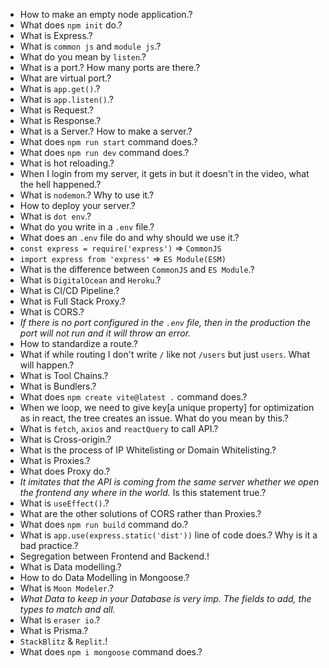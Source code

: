 - How to make an empty node application.?
- What does `npm init` do.?
- What is Express.?
- What is `common js` and `module js`.?
- What do you mean by `listen`.?
- What is a port.? How many ports are there.?
- What are virtual port.?
- What is `app.get()`.?
- What is `app.listen()`.?
- What is Request.?
- What is Response.?
- What is a Server.? How to make a server.?
- What does `npm run start` command does.?
- What does `npm run dev` command does.?
- What is hot reloading.?
- When I login from my server, it gets in but it doesn't in the video, what the hell happened.?
- What is `nodemon`.? Why to use it.?
- How to deploy your server.?
- What is `dot env`.?
- What do you write in a `.env` file.?
- What does an `.env` file do and why should we use it.?
- `const express = require('express')` => `CommonJS`
- `import express from 'express'` => `ES Module(ESM)`
- What is the difference between `CommonJS` and `ES Module`.?
- What is `DigitalOcean` and `Heroku`.?
- What is CI/CD Pipeline.?
- What is Full Stack Proxy.?
- What is CORS.?
- *If there is no port configured in the `.env` file, then in the production the port will not run and it will throw an error.*
- How to standardize a route.?
- What if while routing I don't write `/` like not `/users` but just `users`. What will happen.?
- What is Tool Chains.?
- What is Bundlers.?
- What does `npm create vite@latest .` command does.?
- When we loop, we need to give key[a unique property] for optimization as in react, the tree creates an issue. What do you mean by this.?
- What is `fetch`, `axios` and `reactQuery` to call API.?
- What is Cross-origin.?
- What is the process of IP Whitelisting or Domain Whitelisting.?
- What is Proxies.?
- What does Proxy do.?
- *It imitates that the API is coming from the same server whether we open the frontend any where in the world.*  Is this statement true.?
- What is `useEffect()`.?
- What are the other solutions of CORS rather than Proxies.?
- What does `npm run build` command do.?
- What is `app.use(express.static('dist'))` line of code does.? Why is it a bad practice.?
- Segregation between Frontend and Backend.!
- What is Data modelling.?
- How to do Data Modelling in Mongoose.?
- What is `Moon Modeler`.?
- *What Data to keep in your Database is very imp. The fields to add, the types to match and all.*
- What is `eraser io`.?
- What is Prisma.?
- `StackBlitz` & `Replit`.!
- What does `npm i mongoose` command does.?